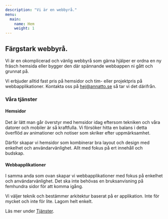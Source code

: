 ```yaml
---
description: "Vi är en webbyrå."
menu:
  main:
    name: Hem
    weight: 1
---
```


## Färgstark webbyrå.

Vi är en okomplicerad och vänlig webbyrå som gärna hjälper er ordna en ny fräsch hemsida eller bygger den där spännande webbappen ni gått och grunnat på.

Vi erbjuder alltid fast pris på hemsidor och tim- eller projektpris på webbapplikationer. Kontakta oss på hej@annatto.se så tar vi det därifrån.

### Våra tjänster

#### Hemsidor

Det är lätt man går överstyr med hemsidor idag eftersom tekniken och våra datorer och mobiler är så kraftfulla. Vi försöker hitta en balans i detta överflöd av animationer och notiser som skriker efter uppmärksamhet.

Därför skapar vi hemsidor som kombinerar bra layout och design med enkelhet och användarvänlighet. Allt med fokus på ert innehåll och budskap.

#### Webbapplikationer

I samma anda som ovan skapar vi webbapplikationer med fokus på enkelhet och användarvänlighet. Det ska inte behövas en bruksanvisning på femhundra sidor för att komma igång.

Vi väljer teknik och bestämmer arkitektur baserat på er applikation. Inte för mycket och inte för lite. Lagom helt enkelt.

Läs mer under [Tjänster](/services/).
